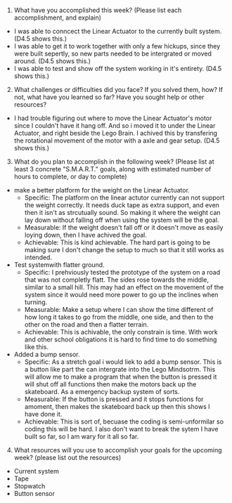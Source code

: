 1. What have you accomplished this week? (Please list each accomplishment, and explain) 
  - I was able to conncect the Linear Actuator to the currently built system. (D4.5 shows this.)
  - I was able to get it to work together with only a few hickups, since they were built sepertly, so new parts needed to be intergrated or moved around. (D4.5 shows this.)
  - I was able to test and show off the system working in it's entirety. (D4.5 shows this.)
2. What challenges or difficulties did you face? If you solved them, how? If not, what have you learned so far? Have you sought help or other resources?
  - I had trouble figuring out where to move the Linear Actuator's motor since I couldn't have it hang off. And so i moved it to under the Linear Actuator, and right beside the Lego Brain. I achived this by transfering the rotational movement of the motor with a axle and gear setup. (D4.5 shows this.)
3. What do you plan to accomplish in the following week? (Please list at least 3 concrete "S.M.A.R.T." goals, along with estimated number of hours to complete, or day to complete)
  - make a better platform for the weight on the Linear Actuator.
    - Specific: The platform on the linear actutor currently can not support the weight correctly. It needs duck tape as extra support, and even then it isn't as strcutually sound. So making it where the weight can lay down without falling off when using the system will be the goal.
    - Measurable: If the weight doesn't fall off or it doesn't move as easily loying down, then I have achived the goal.
    - Achievable: This is kind achievable. The hard part is going to be making sure I don't change the setup to much so that it still works as intended. 
  - Test systemwith flatter ground.
    - Specific: I prehviously tested the prototype of the system on a road that was not completly flatt. The sides rose towards the middle, similar to a small hill. This may had an effect on the movement of the system since it would need more power to go up the inclines when turning. 
    - Measurable: Make a setup where I can show the time different of how long it takes to go from the middle, one side, and then to the other on the road and then a flatter terrain. 
    - Achievable: This is achivable, the only constrain is time. With work and other school obligations it is hard to find time to do something like this.
  - Added a bump sensor.
    - Specific: As a stretch goal i would liek to add a bump sensor. This is a button like part the can intergrate into the Lego Mindsotrm. This will allow me to make a program that when the button is pressed it will shut off all functions then make the motors back up the skateboard. As a emergency backup system of sorts. 
    - Measurable: If the button is pressed and it stops functions for  amoment, then makes the skateboard back up then this shows I have done it. 
    - Achievable: This is sort of, becuase the coding is semi-unformilar so coding this will be hard. I also don't want to break the sytem I have built so far, so I am wary for it all so far.
4. What resources will you use to accomplish your goals for the upcoming week? (please list out the resources)
  - Current system
  - Tape
  - Stopwatch
  - Button sensor
